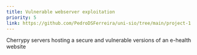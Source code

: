 ```yaml
---
title: Vulnerable webserver exploitation
priority: 5
link: https://github.com/PedroDSFerreira/uni-sio/tree/main/project-1
---
```

Cherrypy servers hosting a secure and vulnerable versions of an e-health website